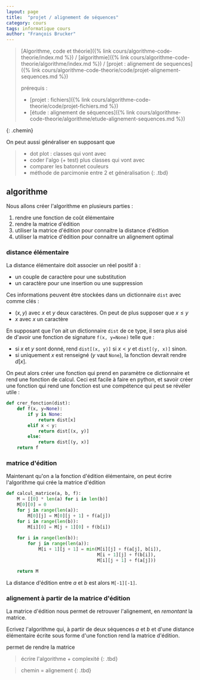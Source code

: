 ```yaml
---
layout: page
title:  "projet / alignement de séquences"
category: cours
tags: informatique cours 
author: "François Brucker"
---
```


> [Algorithme, code et théorie]({% link cours/algorithme-code-theorie/index.md %}) / [algorithmie]({% link cours/algorithme-code-theorie/algorithme/index.md %}) / [projet : alignement de sequences]({% link cours/algorithme-code-theorie/code/projet-alignement-sequences.md %})
>
> prérequis :
>
>* [projet : fichiers]({% link cours/algorithme-code-theorie/code/projet-fichiers.md %})
>* [étude : alignement de séquences]({% link cours/algorithme-code-theorie/algorithme/etude-alignement-sequences.md %})
>
{: .chemin}


On peut aussi généraliser en supposant que 
> * dot plot : classes qui vont avec
> * coder l'algo (+ test) plus classes qui vont avec
> * comparer les batonnet couleurs
> * méthode de parcimonie entre 2 et généralisation
{: .tbd}



## algorithme

Nous allons créer l'algorithme en plusieurs parties :

1. rendre une fonction de coût élémentaire
2. rendre la matrice d'édition
3. utiliser la matrice d'édition pour connaitre la distance d'édition
4. utiliser la matrice d'édition pour connaitre un alignement optimal

### distance élémentaire

La distance élémentaire doit associer un réel positif à :

* un couple de caractère pour une substitution
* un caractère pour une insertion ou une suppression

Ces informations peuvent être stockées dans un dictionnaire `dist` avec comme clés :

* $(x, y)$ avec $x$ et $y$ deux caractères. On peut de plus supposer que $x \leq y$
* $x$ avec $x$ un caractère

En supposant que l'on ait un dictionnaire `dist` de ce type, il sera plus aisé de d'avoir une fonction de signature `f(x, y=None)` telle que :

* si $x$ et $y$ sont donné, rend `dist[(x, y)]` si $x < y$ et `dist[(y, x)]` sinon.
* si uniquement $x$ est renseigné ($y$ vaut `None`), la fonction devrait rendre $d[x]$.

On peut alors créer une fonction qui prend en paramètre ce dictionnaire et rend une fonction de calcul. Ceci est facile à faire en python, et savoir créer une fonction qui rend une fonction est une compétence qui peut se révéler utile :

```python
def crer_fonction(dist):
    def f(x, y=None):
        if y is None:
            return dist[x]
        elif x < y:
            return dist[(x, y)]
        else:
            return dist[(y, x)]
    return f
```

### matrice d'édition

Maintenant qu'on a la fonction d'édition élémentaire, on peut écrire l'algorithme qui crée la matrice d'édition

```python
def calcul_matrice(a, b, f):
    M = [[0] * len(a) for i in len(b)]
    M[0][0] = 0
    for j in range(len(a)):
        M[0][j] = M[0][j + 1] + f(a[j])
    for i in range(len(b)):
        M[i][0] = M[j + 1][0] + f(b[i])
    
    for i in range(len(b)):
        for j in range(len(a)):
            M[i + 1][j + 1] = min(M[i][j] + f(a[j], b[i]),
                                  M[i + 1][j] + f(b[i]), 
                                  M[i][j + 1] + f(a[j]))

    return M
```

La distance d'édition entre $a$ et $b$ est alors `M[-1][-1]`.

### alignement à partir de la matrice d'édition

La matrice d'édition nous permet de retrouver l'alignement, en *remontant* la matrice.


Ecrivez l'algorithme qui, à partir de deux séquences $a$ et $b$ et d'une distance élémentaire écrite sous forme d'une fonction rend la matrice d'édition.


 permet de rendre la matrice
> écrire l'algorithme + complexité
{: .tbd}


> chemin = alignement
{: .tbd}

